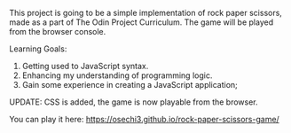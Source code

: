 This project is going to be a simple implementation of rock paper scissors, made as a part of The Odin Project Curriculum. The game will be played from the browser console.

Learning Goals:
1. Getting used to JavaScript syntax.
2. Enhancing my understanding of programming logic.
3. Gain some experience in creating a JavaScript application;

UPDATE:
CSS is added, the game is now playable from the browser.

You can play it here: https://osechi3.github.io/rock-paper-scissors-game/